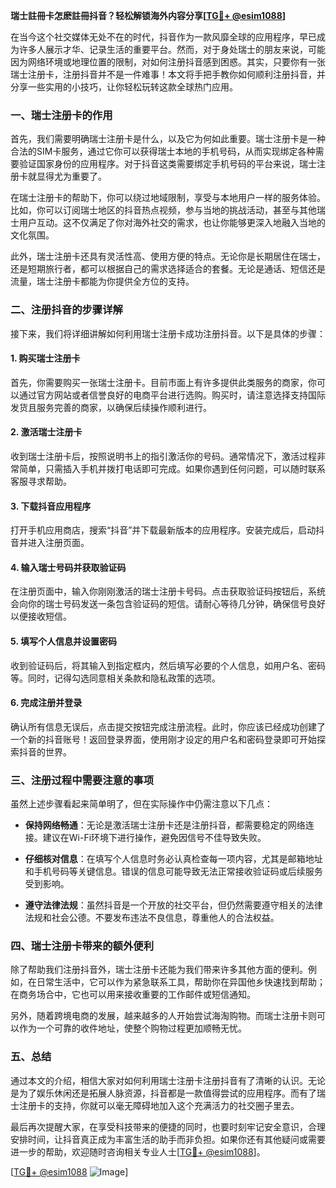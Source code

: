 **瑞士註冊卡怎麽註冊抖音？轻松解锁海外内容分享[[TG💪+ @esim1088](https://t.me/s/esim1088)]**

在当今这个社交媒体无处不在的时代，抖音作为一款风靡全球的应用程序，早已成为许多人展示才华、记录生活的重要平台。然而，对于身处瑞士的朋友来说，可能因为网络环境或地理位置的限制，对如何注册抖音感到困惑。其实，只要你有一张瑞士注册卡，注册抖音并不是一件难事！本文将手把手教你如何顺利注册抖音，并分享一些实用的小技巧，让你轻松玩转这款全球热门应用。

### 一、瑞士注册卡的作用

首先，我们需要明确瑞士注册卡是什么，以及它为何如此重要。瑞士注册卡是一种合法的SIM卡服务，通过它你可以获得瑞士本地的手机号码，从而实现绑定各种需要验证国家身份的应用程序。对于抖音这类需要绑定手机号码的平台来说，瑞士注册卡就显得尤为重要了。

在瑞士注册卡的帮助下，你可以绕过地域限制，享受与本地用户一样的服务体验。比如，你可以订阅瑞士地区的抖音热点视频，参与当地的挑战活动，甚至与其他瑞士用户互动。这不仅满足了你对海外社交的需求，也让你能够更深入地融入当地的文化氛围。

此外，瑞士注册卡还具有灵活性高、使用方便的特点。无论你是长期居住在瑞士，还是短期旅行者，都可以根据自己的需求选择适合的套餐。无论是通话、短信还是流量，瑞士注册卡都能为你提供全方位的支持。

### 二、注册抖音的步骤详解

接下来，我们将详细讲解如何利用瑞士注册卡成功注册抖音。以下是具体的步骤：

#### 1. 购买瑞士注册卡

首先，你需要购买一张瑞士注册卡。目前市面上有许多提供此类服务的商家，你可以通过官方网站或者信誉良好的电商平台进行选购。购买时，请注意选择支持国际发货且服务完善的商家，以确保后续操作顺利进行。

#### 2. 激活瑞士注册卡

收到瑞士注册卡后，按照说明书上的指引激活你的号码。通常情况下，激活过程非常简单，只需插入手机并拨打电话即可完成。如果你遇到任何问题，可以随时联系客服寻求帮助。

#### 3. 下载抖音应用程序

打开手机应用商店，搜索“抖音”并下载最新版本的应用程序。安装完成后，启动抖音并进入注册页面。

#### 4. 输入瑞士号码并获取验证码

在注册页面中，输入你刚刚激活的瑞士注册卡号码。点击获取验证码按钮后，系统会向你的瑞士号码发送一条包含验证码的短信。请耐心等待几分钟，确保信号良好以便接收短信。

#### 5. 填写个人信息并设置密码

收到验证码后，将其输入到指定框内，然后填写必要的个人信息，如用户名、密码等。同时，记得勾选同意相关条款和隐私政策的选项。

#### 6. 完成注册并登录

确认所有信息无误后，点击提交按钮完成注册流程。此时，你应该已经成功创建了一个新的抖音账号！返回登录界面，使用刚才设定的用户名和密码登录即可开始探索抖音的世界。

### 三、注册过程中需要注意的事项

虽然上述步骤看起来简单明了，但在实际操作中仍需注意以下几点：

- **保持网络畅通**：无论是激活瑞士注册卡还是注册抖音，都需要稳定的网络连接。建议在Wi-Fi环境下进行操作，避免因信号不佳导致失败。
  
- **仔细核对信息**：在填写个人信息时务必认真检查每一项内容，尤其是邮箱地址和手机号码等关键信息。错误的信息可能导致无法正常接收验证码或后续服务受到影响。

- **遵守法律法规**：虽然抖音是一个开放的社交平台，但仍然需要遵守相关的法律法规和社会公德。不要发布违法不良信息，尊重他人的合法权益。

### 四、瑞士注册卡带来的额外便利

除了帮助我们注册抖音外，瑞士注册卡还能为我们带来许多其他方面的便利。例如，在日常生活中，它可以作为紧急联系工具，帮助你在异国他乡快速找到帮助；在商务场合中，它也可以用来接收重要的工作邮件或短信通知。

另外，随着跨境电商的发展，越来越多的人开始尝试海淘购物。而瑞士注册卡则可以作为一个可靠的收件地址，使整个购物过程更加顺畅无忧。

### 五、总结

通过本文的介绍，相信大家对如何利用瑞士注册卡注册抖音有了清晰的认识。无论是为了娱乐休闲还是拓展人脉资源，抖音都是一款值得尝试的应用程序。而有了瑞士注册卡的支持，你就可以毫无障碍地加入这个充满活力的社交圈子里去。

最后再次提醒大家，在享受科技带来的便捷的同时，也要时刻牢记安全意识，合理安排时间，让抖音真正成为丰富生活的助手而非负担。如果你还有其他疑问或需要进一步的帮助，欢迎随时咨询相关专业人士[[TG💪+ @esim1088](https://t.me/s/esim1088)]。

[[TG💪+ @esim1088](https://t.me/s/esim1088) ![Image](https://i.postimg.cc/4NQfJmqS/Snipaste-2025-05-13-00-14-12.png)]